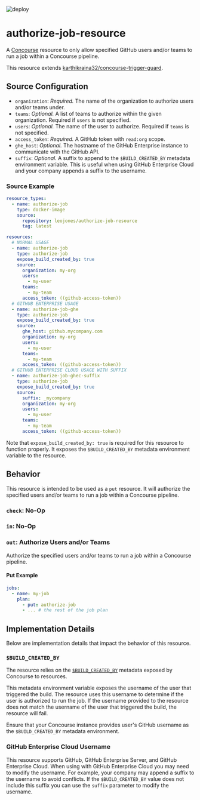 ![deploy](https://github.com/jonesleonard/authorize-job-resource/actions/workflows/deploy.yml/badge.svg)

# authorize-job-resource

A [Concourse](https://concourse-ci.org/) resource to only allow specified GitHub users and/or teams to run a job within
a Concourse pipeline.

This resource
extends [karthikraina32/concourse-trigger-guard](https://github.com/karthikraina32/concourse-trigger-guard).

## Source Configuration

* `organization`: *Required.* The name of the organization to authorize users and/or teams under.
* `teams`: *Optional.* A list of teams to authorize within the given organization. Required if `users` is not specified.
* `users`: *Optional.* The name of the user to authorize. Required if `teams` is not specified.
* `access_token`: *Required.* A GitHub token with `read:org` scope.
* `ghe_host`: *Optional.* The hostname of the GitHub Enterprise instance to communicate with the GitHub API.
* `suffix`: *Optional.* A suffix to append to the `$BUILD_CREATED_BY` metadata environment variable. This is useful when
  using GitHub Enterprise Cloud and your company appends a suffix to the username.

### Source Example

```yaml
resource_types:
  - name: authorize-job
    type: docker-image
    source:
      repository: leojones/authorize-job-resource
      tag: latest

resources:
  # NORMAL USAGE
  - name: authorize-job
    type: authorize-job
    expose_build_created_by: true
    source:
      organization: my-org
      users:
        - my-user
      teams:
        - my-team
      access_token: ((github-access-token))
  # GITHUB ENTERPRISE USAGE
  - name: authorize-job-ghe
    type: authorize-job
    expose_build_created_by: true
    source:
      ghe_host: github.mycompany.com
      organization: my-org
      users:
        - my-user
      teams:
        - my-team
      access_token: ((github-access-token))
  # GITHUB ENTERPRISE CLOUD USAGE WITH SUFFIX
  - name: authorize-job-ghec-suffix
    type: authorize-job
    expose_build_created_by: true
    source:
      suffix: _mycompany
      organization: my-org
      users:
        - my-user
      teams:
        - my-team
      access_token: ((github-access-token))
```

Note that `expose_build_created_by: true` is required for this resource to function properly. It exposes the
`$BUILD_CREATED_BY` metadata environment variable to the resource.

## Behavior

This resource is intended to be used as a `put` resource. It will authorize the specified users and/or teams to run a
job within a Concourse pipeline.

### `check`: No-Op

### `in`: No-Op

### `out`: Authorize Users and/or Teams

Authorize the specified users and/or teams to run a job within a Concourse pipeline.

#### Put Example

```yaml
jobs:
  - name: my-job
    plan:
      - put: authorize-job
      - ... # the rest of the job plan
```

## Implementation Details

Below are implementation details that impact the behavior of this resource.

### `$BUILD_CREATED_BY`

The resource relies on
the [`$BUILD_CREATED_BY`](https://concourse-ci.org/implementing-resource-types.html#resource-metadata)
metadata exposed by Concourse to resources.

This metadata environment variable exposes the username of the user that triggered the build. The resource uses this
username to determine if the user is authorized to run the job. If the username provided to the resource does not match
the username of the user that triggered the build, the resource will fail.

Ensure that your Concourse instance provides user's GitHub username as the `$BUILD_CREATED_BY` metadata environment.

### GitHub Enterprise Cloud Username

This resource supports GitHub, GitHub Enterprise Server, and GitHub Enterprise Cloud. When using with GitHub Enterprise
Cloud you may need to modify the username. For example, your company may append a suffix to the username to avoid
conflicts. If the `$BUILD_CREATED_BY` value does not include this suffix you can use the `suffix` parameter to modify
the username.